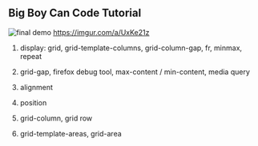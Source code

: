 ## Big Boy Can Code Tutorial

![final demo](https://imgur.com/a/UxKe21z)
https://imgur.com/a/UxKe21z

1. display: grid, grid-template-columns, grid-column-gap, fr, minmax, repeat

2. grid-gap, firefox debug tool, max-content / min-content, media query

3. alignment

4. position

5. grid-column, grid row

6. grid-template-areas, grid-area